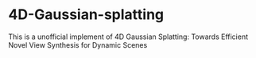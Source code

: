 # 4D-Gaussian-splatting
This is a unofficial implement of 4D Gaussian Splatting: Towards Efficient Novel View Synthesis for Dynamic Scenes
